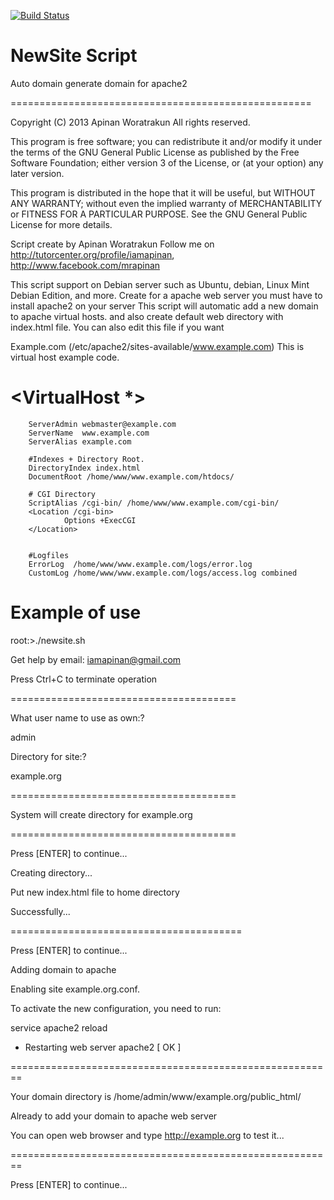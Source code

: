 [![Build Status](https://secure.travis-ci.org/bshaffer/oauth2-server-php.png)](http://www.noeplaza.com)

NewSite Script
====================================================

Auto domain generate domain for apache2

====================================================

  Copyright (C) 2013 Apinan Woratrakun All rights reserved.

  This program is free software; you can redistribute it and/or modify
  it under the terms of the GNU General Public License as published by
  the Free Software Foundation; either version 3 of the License, or
  (at your option) any later version.

  This program is distributed in the hope that it will be useful,
  but WITHOUT ANY WARRANTY; without even the implied warranty of
  MERCHANTABILITY or FITNESS FOR A PARTICULAR PURPOSE.  See the
  GNU General Public License for more details.

 Script create by Apinan Woratrakun
 Follow me on http://tutorcenter.org/profile/iamapinan, http://www.facebook.com/mrapinan

 This script support on Debian server such as Ubuntu, debian, Linux Mint Debian Edition, and more.
 Create for a apache web server you must have to install apache2 on your server
 This script will automatic add a new domain to apache virtual hosts.
 and also create default web directory with index.html file.
 You can also edit this file if you want

 Example.com (/etc/apache2/sites-available/www.example.com)
 This is virtual host example code.

# <VirtualHost *>

        ServerAdmin webmaster@example.com
        ServerName  www.example.com
        ServerAlias example.com

        #Indexes + Directory Root.
        DirectoryIndex index.html
        DocumentRoot /home/www/www.example.com/htdocs/

        # CGI Directory
        ScriptAlias /cgi-bin/ /home/www/www.example.com/cgi-bin/
        <Location /cgi-bin>
                Options +ExecCGI
        </Location>


        #Logfiles
        ErrorLog  /home/www/www.example.com/logs/error.log
        CustomLog /home/www/www.example.com/logs/access.log combined

</VirtualHost>

Example of use
===========================

 root:>./newsite.sh
 
 Get help by email: iamapinan@gmail.com

 Press Ctrl+C to terminate operation

=======================================

What user name to use as own:?

admin

Directory for site:?

example.org

=======================================

System will create directory for example.org

=======================================

Press [ENTER] to continue...

Creating directory...

Put new index.html file to home directory

Successfully...

========================================

Press [ENTER] to continue...

Adding domain to apache

Enabling site example.org.conf.

To activate the new configuration, you need to run:

  service apache2 reload

 * Restarting web server apache2                                                 [ OK ]

========================================================

Your domain directory is /home/admin/www/example.org/public_html/

Already to add your domain to apache web server

You can open web browser and type http://example.org to test it...

========================================================

Press [ENTER] to continue...

